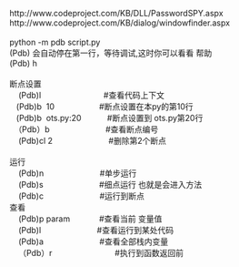 <p>http://www.codeproject.com/KB/DLL/PasswordSPY.aspx<br />http://www.codeproject.com/KB/dialog/windowfinder.aspx<br /><br />python -m pdb script.py<br />(Pdb) 会自动停在第一行，等待调试,这时你可以看看 帮助<br />(Pdb) h <br />&nbsp;&nbsp; <br />断点设置 <br />&nbsp;&nbsp;&nbsp; (Pdb)l&nbsp;&nbsp;&nbsp;&nbsp;&nbsp;&nbsp;&nbsp;&nbsp;&nbsp;&nbsp;&nbsp;&nbsp;&nbsp;&nbsp;&nbsp;&nbsp;&nbsp;&nbsp;&nbsp;&nbsp;&nbsp;&nbsp;&nbsp;&nbsp;&nbsp;&nbsp;&nbsp; #查看代码上下文<br />&nbsp;&nbsp; (Pdb)b&nbsp; 10&nbsp;&nbsp;&nbsp;&nbsp;&nbsp;&nbsp;&nbsp;&nbsp;&nbsp;&nbsp;&nbsp;&nbsp;&nbsp;&nbsp;&nbsp;&nbsp;&nbsp;&nbsp;&nbsp; #断点设置在本py的第10行<br />&nbsp;&nbsp; (Pdb)b&nbsp; ots.py:20&nbsp;&nbsp;&nbsp;&nbsp;&nbsp;&nbsp;&nbsp; 　#断点设置到 ots.py第20行<br />&nbsp; （Pdb）b&nbsp;&nbsp;&nbsp;&nbsp;&nbsp;&nbsp;&nbsp;&nbsp;&nbsp;&nbsp;&nbsp;&nbsp;&nbsp;&nbsp;&nbsp;&nbsp;&nbsp;&nbsp;&nbsp;&nbsp;&nbsp;&nbsp;&nbsp;&nbsp; #查看断点编号<br />&nbsp;&nbsp;&nbsp; (Pdb)cl 2&nbsp;&nbsp;&nbsp;&nbsp;&nbsp;&nbsp;&nbsp;&nbsp;&nbsp;&nbsp;&nbsp;&nbsp;&nbsp;&nbsp;&nbsp;&nbsp;&nbsp;&nbsp;&nbsp;&nbsp;&nbsp;&nbsp;&nbsp;&nbsp; #删除第2个断点<br />&nbsp;&nbsp;&nbsp; <br />运行<br />&nbsp;&nbsp;&nbsp; (Pdb)n&nbsp;&nbsp;&nbsp;&nbsp;&nbsp;&nbsp;&nbsp;&nbsp;&nbsp;&nbsp;&nbsp;&nbsp;&nbsp;&nbsp;&nbsp;&nbsp;&nbsp;&nbsp;&nbsp;&nbsp;&nbsp;&nbsp;&nbsp;&nbsp; #单步运行<br />&nbsp;&nbsp;&nbsp; (Pdb)s&nbsp;&nbsp;&nbsp;&nbsp;&nbsp;&nbsp;&nbsp;&nbsp;&nbsp;&nbsp;&nbsp;&nbsp;&nbsp;&nbsp;&nbsp;&nbsp;&nbsp;&nbsp;&nbsp;&nbsp;&nbsp;&nbsp;&nbsp;&nbsp; #细点运行 也就是会进入方法<br />&nbsp;&nbsp;&nbsp; (Pdb)c&nbsp;&nbsp;&nbsp;&nbsp;&nbsp;&nbsp;&nbsp;&nbsp;&nbsp;&nbsp;&nbsp;&nbsp;&nbsp;&nbsp;&nbsp;&nbsp;&nbsp;&nbsp;&nbsp;&nbsp;&nbsp;&nbsp;&nbsp;&nbsp; #运行到断点<br />查看<br />&nbsp;&nbsp;&nbsp; (Pdb)p param&nbsp;&nbsp;&nbsp;&nbsp;&nbsp;&nbsp;&nbsp;&nbsp;&nbsp;&nbsp;&nbsp;&nbsp; #查看当前 变量值<br />&nbsp;&nbsp;&nbsp; (Pdb)l&nbsp;&nbsp;&nbsp;&nbsp;&nbsp;&nbsp;&nbsp;&nbsp;&nbsp;&nbsp;&nbsp;&nbsp;&nbsp;&nbsp;&nbsp;&nbsp;&nbsp;&nbsp;&nbsp;&nbsp;&nbsp;&nbsp;&nbsp;&nbsp; #查看运行到某处代码<br />&nbsp;&nbsp;&nbsp; (Pdb)a&nbsp;&nbsp;&nbsp;&nbsp;&nbsp;&nbsp;&nbsp;&nbsp;&nbsp;&nbsp;&nbsp;&nbsp;&nbsp;&nbsp;&nbsp;&nbsp;&nbsp;&nbsp;&nbsp;&nbsp;&nbsp;&nbsp;&nbsp;&nbsp; #查看全部栈内变量<br />&nbsp;&nbsp;&nbsp; （Pdb）r&nbsp;&nbsp;&nbsp;&nbsp;&nbsp;&nbsp;&nbsp;&nbsp;&nbsp;&nbsp;&nbsp;&nbsp;&nbsp;&nbsp;&nbsp;&nbsp;&nbsp;&nbsp;&nbsp;&nbsp;&nbsp;&nbsp;&nbsp;&nbsp;&nbsp;&nbsp;&nbsp; #执行到函数返回前</p>